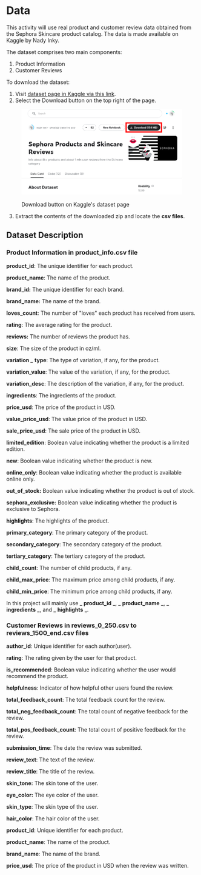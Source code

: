 # Data

This activity will use real product and customer review data obtained from the Sephora Skincare product catalog. The data is made available on Kaggle by Nady Inky.

The dataset comprises two main components:

1. Product Information
2. Customer Reviews

To download the dataset:&#x20;

1. Visit [dataset page in Kaggle via this link](https://www.kaggle.com/datasets/nadyinky/sephora-products-and-skincare-reviews/data?select=product_info.csv).&#x20;
2. Select the Download button on the top right of the page.

<figure><img src="../.gitbook/assets/image.png" alt="" width="563"><figcaption><p>Download button on Kaggle's dataset page</p></figcaption></figure>

3. Extract the contents of the downloaded zip and locate the **csv files**.

## Dataset Description

### **Product Information in product\_info.csv file**

**product\_id**: The unique identifier for each product.

**product\_name**: The name of the product.

**brand\_id:** The unique identifier for each brand.

**brand\_name:** The name of the brand.

**loves\_count**: The number of "loves" each product has received from users.

**rating**: The average rating for the product.

**reviews:** The number of reviews the product has.

**size**: The size of the product in oz/ml.

**variation** _\__ **type**: The type of variation, if any, for the product.

**variation\_value**: The value of the variation, if any, for the product.

**variation\_desc**: The description of the variation, if any, for the product.

**ingredients**: The ingredients of the product.

**price\_usd**: The price of the product in USD.

**value\_price\_usd**: The value price of the product in USD.

**sale\_price\_usd**: The sale price of the product in USD.

**limited\_edition**: Boolean value indicating whether the product is a limited edition.

**new**: Boolean value indicating whether the product is new.

**online\_only**: Boolean value indicating whether the product is available online only.

**out\_of\_stock:** Boolean value indicating whether the product is out of stock.

**sephora\_exclusive:** Boolean value indicating whether the product is exclusive to Sephora.

**highlights**: The highlights of the product.

**primary\_category**: The primary category of the product.

**secondary\_category**: The secondary category of the product.

**tertiary\_category**: The tertiary category of the product.

**child\_count**: The number of child products, if any.

**child\_max\_price**: The maximum price among child products, if any.

**child\_min\_price**: The minimum price among child products, if any.

In this project will mainly use \_ **product\_id** \_, \_ **product\_name** \_, \_ **ingredients** \_, and \_ **highlights** \_.

### **Customer Reviews in reviews\_0\_250.csv to reviews\_1500\_end.csv files**

**author\_id**: Unique identifier for each author(user).

**rating**: The rating given by the user for that product.

**is\_recommended**: Boolean value indicating whether the user would recommend the product.

**helpfulness**: Indicator of how helpful other users found the review.

**total\_feedback\_count**: The total feedback count for the review.

**total\_neg\_feedback\_count**: The total count of negative feedback for the review.

**total\_pos\_feedback\_count**: The total count of positive feedback for the review.

**submission\_time**: The date the review was submitted.

**review\_text**: The text of the review.

**review\_title**: The title of the review.

**skin\_tone:** The skin tone of the user.

**eye\_color:** The eye color of the user.

**skin\_type**: The skin type of the user.

**hair\_color**: The hair color of the user.

**product\_id**: Unique identifier for each product.

**product\_name**: The name of the product.

**brand\_name**: The name of the brand.

**price\_usd**: The price of the product in USD when the review was written.
